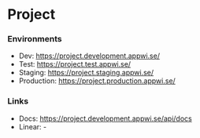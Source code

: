 # Project

### Environments

- Dev: https://project.development.appwi.se/
- Test: https://project.test.appwi.se/
- Staging: https://project.staging.appwi.se/
- Production: https://project.production.appwi.se/

### Links
- Docs: https://project.development.appwi.se/api/docs
- Linear: -